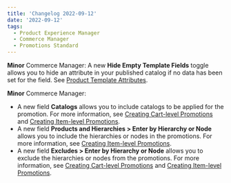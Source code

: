 ```yaml
---
title: 'Changelog 2022-09-12'
date: '2022-09-12'
tags:
  - Product Experience Manager
  - Commerce Manager
  - Promotions Standard
---
```

**Minor** Commerce Manager: A new **Hide Empty Template Fields** toggle allows you to hide an attribute in your published catalog if no data has been set for the field. See [Product Template Attributes](/docs/api/flows/create-a-flow).

**Minor** Commerce Manager:

  - A new field **Catalogs** allows you to include catalogs to be applied for the promotion. For more information, see [Creating Cart-level Promotions](/docs/commerce-manager/promotions-standard/overview) and [Creating Item-level Promotions](/docs/commerce-manager/promotions-standard/overview).
  - A new field **Products and Hierarchies > Enter by Hierarchy or Node** allows you to include the hierarchies or nodes in the promotions. For more information, see [Creating Item-level Promotions](/docs/commerce-manager/promotions-standard/overview).
  - A new field **Excludes > Enter by Hierarchy or Node** allows you to exclude the hierarchies or nodes from the promotions. For more information, see [Creating Cart-level Promotions](/docs/commerce-manager/promotions-standard/overview) and [Creating Item-level Promotions](/docs/commerce-manager/promotions-standard/overview).
